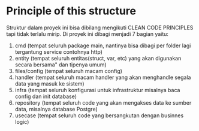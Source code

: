 # Principle of this structure

Struktur dalam proyek ini bisa dibilang mengikuti CLEAN CODE PRINCIPLES tapi tidak terlalu mirip. Di proyek ini dibagi menjadi 7 bagian yaitu:

1. cmd (tempat seluruh package main, nantinya bisa dibagi per folder lagi tergantung service contohnya http)
2. entity (tempat seluruh entitas(struct, var, etc) yang akan digunakan secara bersama" dan tipenya umum)
3. files/config (tempat seluruh macam config)
4. handler (tempat seluruh macam handler yang akan menghandle segala data yang masuk ke sistem)
5. infra (tempat seluruh konfigurasi untuk infrastruktur misalnya baca config dan init database)
6. repository (tempat seluruh code yang akan mengakses data ke sumber data, misalnya database Postgre)
7. usecase (tempat seluruh code yang bersangkutan dengan businnes logic)
